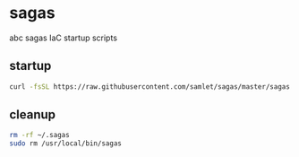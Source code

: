 # sagas

abc sagas IaC startup scripts

## startup

```sh
curl -fsSL https://raw.githubusercontent.com/samlet/sagas/master/sagas.sh | bash
```

## cleanup

```sh
rm -rf ~/.sagas
sudo rm /usr/local/bin/sagas
```
